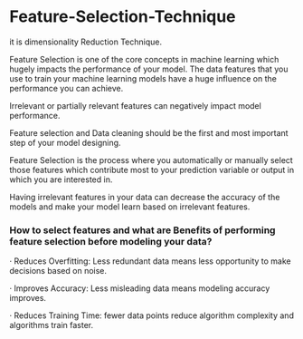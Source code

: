 # Feature-Selection-Technique

 it  is  dimensionality Reduction Technique.
 
 Feature Selection is one of the core concepts in machine learning which hugely impacts the performance of your model. 
 The data features that you use to train your machine learning models have a huge influence on the performance you can achieve.



Irrelevant or partially relevant features can negatively impact model performance.



Feature selection and Data cleaning should be the first and most important step of your model designing.



Feature Selection is the process where you automatically or manually select those features which contribute most to your prediction variable or output in which you are interested in.





Having irrelevant features in your data can decrease the accuracy of the models and make your model learn based on irrelevant features.


### How to select features and what are Benefits of performing feature selection before modeling your data?
· Reduces Overfitting: Less redundant data means less opportunity to make decisions based on noise.


· Improves Accuracy: Less misleading data means modeling accuracy improves.



· Reduces Training Time: fewer data points reduce algorithm complexity and algorithms train faster.

